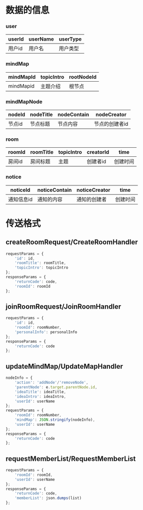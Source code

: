 # 数据的信息

### user

| userId | userName | userType |
| ------ | -------- | -------- |
| 用户id   | 用户名      | 用户类型     |



### mindMap

| mindMapId | topicIntro | rootNodeId |
| --------- | ---------- | ---------- |
| mindMapid | 主题介绍       | 根节点        |

### mindMapNode

| nodeId | nodeTitle | nodeContain | nodeCreator |
| ------ | --------- | ----------- | ----------- |
| 节点id   | 节点标题      | 节点内容        | 节点的创建者id    |



### room

| roomId | roomTitle | topicIntro | creatorId | time |
| ------ | --------- | ---------- | --------- | ---- |
| 房间id   | 房间标题      | 主题         | 创建者id     | 创建时间 |



### notice

| noticeId | noticeContain | noticeCreator | time |
| -------- | ------------- | ------------- | ---- |
| 通知信息id   | 通知的内容         | 通知的创建者        | 创建时间 |




# 传送格式

## createRoomRequest/CreateRoomHandler

```js
requestParams = {
	'id': id,
	'roomTitle': roomTitle,
	'topicIntro': topicIntro
};
responseParams = {
	'returnCode': code,
	'roomId': roomId
};
```

## joinRoomRequest/JoinRoomHandler

```js
requestParams = {
	'id': id,
	'roomId': roomNumber,
	'personalInfo': personalInfo
};
responseParams = {
	'returnCode': code
};
```

## updateMindMap/UpdateMapHandler

```js
nodeInfo = {
    'action': 'addNode'/'removeNode',
    'parentNode': e.target.parentNode.id,
    'ideaTitle': ideaTitle,
    'ideaIntro': ideaIntro,
    'userId': userName
};
requestParams = {
	'roomId': roomNumber,
	'mindMap': JSON.stringify(nodeInfo),
    'userId': userName
};
responseParams = {
	'returnCode': code
};
```

## requestMemberList/RequestMemberList

```js
requestParams = {
	'roomId': roomId,
    'userId': userName
};
responseParams = {
	'returnCode': code,
    'memberList': json.dumps(list)
};
```
